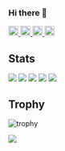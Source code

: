 ### Hi there 👋

<!--
**TatsuyaMaeta/TatsuyaMaeta** is a ✨ _special_ ✨ repository because its `README.md` (this file) appears on your GitHub profile.

Here are some ideas to get you started:

- 🔭 I’m currently working on ...
- 🌱 I’m currently learning ...
- 👯 I’m looking to collaborate on ...
- 🤔 I’m looking for help with ...
- 💬 Ask me about ...
- 📫 How to reach me: ...
- 😄 Pronouns: ...
- ⚡ Fun fact: ...
-->

<p align="left">
  <a href="https://github.com/TatsuyaMaeta">
    <img height="20" src="https://komarev.com/ghpvc/?username=TatsuyaMaeta" />
  </a>
  <a href="https://github.com/TatsuyaMaeta">
    <img height="20" src="https://img.shields.io/github/followers/TatsuyaMaeta?label=follow&logo=github&style=flat" />
  </a>
  <a href="http://qiita.com/TatsuyaMaeta">
    <img height="20" src="https://qiita-badge.apiapi.app/s/TatsuyaMaeta/posts.svg" />
  </a>
  <a href="http://qiita.com/TatsuyaMaeta">
    <img height="20" src="https://qiita-badge.apiapi.app/s/at_mae084/contributions.svg" />
  </a>
</p>

## Stats
![](http://github-profile-summary-cards.vercel.app/api/cards/profile-details?username=TatsuyaMaeta&theme=gruvbox)
![](http://github-profile-summary-cards.vercel.app/api/cards/repos-per-language?username=TatsuyaMaeta&theme=gruvbox)
![](http://github-profile-summary-cards.vercel.app/api/cards/most-commit-language?username=TatsuyaMaeta&theme=gruvbox)
![](http://github-profile-summary-cards.vercel.app/api/cards/stats?username=TatsuyaMaeta&theme=gruvbox)
![](http://github-profile-summary-cards.vercel.app/api/cards/productive-time?username=TatsuyaMaeta&theme=gruvbox&utcOffset=9)

## Trophy
![trophy](https://github-profile-trophy.vercel.app/?username=Keichan15&theme=gruvbox)


![](https://raw.githubusercontent.com/ユーザー名/リポジトリ名/output/github-contribution-grid-snake.svg)

